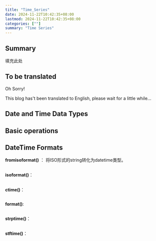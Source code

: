 ```yaml
---
title: "Time_Series"
date: 2024-11-22T10:42:35+08:00
lastmod: 2024-11-22T10:42:35+08:00
categories: [""]
summary: "Time Series"
---
```


## Summary

填充此处
## To be translated

Oh Sorry!

This blog has't been translated to English, please wait for a little while...

## Date and Time Data Types

## Basic operations

## DateTime Formats
**fromisoformat()** ： 将ISO形式的string转化为datetime类型。
```python

```
**isoformat()**：
```python

```
**ctime()**：
```python

```
**__format__()**:
```python

```
**strptime()**：
```python
```
**stftime()**：

